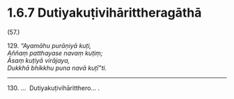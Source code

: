 

# 1.6.7 Dutiyakuṭivihārittheragāthā




(57.)

129\. _“Ayamāhu purāṇiyā kuṭi,_  
_Aññaṃ patthayase navaṃ kuṭiṃ;_  
_Āsaṃ kuṭiyā virājaya,_  
_Dukkhā bhikkhu puna navā kuṭī”ti._  


---

130\. …  Dutiyakuṭivihāritthero… .





